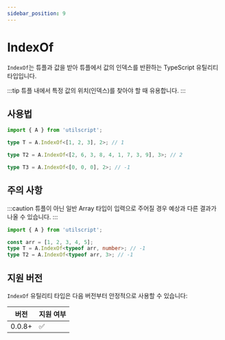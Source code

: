 ```yaml
---
sidebar_position: 9
---
```


# IndexOf

`IndexOf`는 튜플과 값을 받아 튜플에서 값의 인덱스를 반환하는 TypeScript 유틸리티 타입입니다.

:::tip
튜플 내에서 특정 값의 위치(인덱스)를 찾아야 할 때 유용합니다.
:::

## 사용법

```ts
import { A } from 'utilscript';

type T = A.IndexOf<[1, 2, 3], 2>; // 1

type T2 = A.IndexOf<[2, 6, 3, 8, 4, 1, 7, 3, 9], 3>; // 2

type T3 = A.IndexOf<[0, 0, 0], 2>; // -1
```

## 주의 사항

:::caution
튜플이 아닌 일반 Array 타입이 입력으로 주어질 경우 예상과 다른 결과가 나올 수 있습니다.
:::

```ts
import { A } from 'utilscript';

const arr = [1, 2, 3, 4, 5];
type T = A.IndexOf<typeof arr, number>; // -1
type T2 = A.IndexOf<typeof arr, 3>; // -1
```

## 지원 버전

`IndexOf` 유틸리티 타입은 다음 버전부터 안정적으로 사용할 수 있습니다:

| 버전   | 지원 여부 |
| ------ | --------- |
| 0.0.8+ | ✅        |
